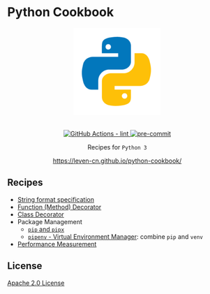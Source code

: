 # Python Cookbook

<section align="center">
  <img src="https://raw.githubusercontent.com/leven-cn/python-cookbook/main/.python-logo.png"
    alt="Python Logo" width="200" height="200" title="Python Logo">
  <br><br>
  <p>
    <a href="https://github.com/leven-cn/python-cookbook/actions/workflows/lint.yml">
      <img src="https://github.com/leven-cn/python-cookbook/actions/workflows/lint.yml/badge.svg"
      alt="GitHub Actions - lint" style="max-width:100%;">
    </a>
    <a href="https://github.com/pre-commit/pre-commit">
      <img src="https://img.shields.io/badge/pre--commit-enabled-brightgreen?logo=pre-commit&logoColor=white"
      alt="pre-commit" style="max-width:100%;">
    </a>
  </p>
  <p>Recipes for <code>Python 3</code></p>
  <p><a href="https://leven-cn.github.io/python-cookbook/">https://leven-cn.github.io/python-cookbook/</a></p>
</section>

## Recipes

- [String format specification](recipes/str_fmt_spec)
- [Function (Method) Decorator](recipes/function_decorator)
- [Class Decorator](recipes/class_decorator)
- Package Management
  - [`pip` and `pipx`](recipes/pip)
  - [`pipenv` - Virtual Environment Manager](recipes/pipenv): combine `pip` and `venv`
- [Performance Measurement](recipes/perf)

## License

[Apache 2.0 License](https://github.com/leven-cn/python-cookbook/blob/main/LICENSE)
